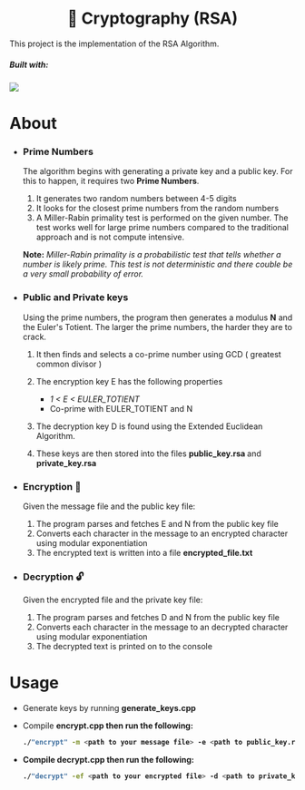 <h1 align="center"> 🔑 Cryptography (RSA)</h1>

This project is the implementation of the RSA Algorithm.

<h5>Built with: </h5>
<img src="https://img.shields.io/badge/C%2B%2B-00599C?style=for-the-badge&logo=c%2B%2B&logoColor=white">

# About

- ### Prime Numbers

  The algorithm begins with generating a private key and a public key. For this to happen, it requires two <b>Prime Numbers</b>.

  1. It generates two random numbers between 4-5 digits
  2. It looks for the closest prime numbers from the random numbers
  3. A Miller-Rabin primality test is performed on the given number. The test works well for large prime numbers compared to the traditional approach and is not compute intensive.

  <b>Note:</b> _Miller-Rabin primality is a probabilistic test that tells whether a number is likely prime. This test is not deterministic and there couble be a very small probability of error._

- ### Public and Private keys

  Using the prime numbers, the program then generates a modulus <b>N</b> and the Euler's Totient. The larger the prime numbers, the harder they are to crack.

  1. It then finds and selects a co-prime number using GCD ( greatest common divisor )
  2. The encryption key E has the following properties

     - _1 < E < EULER_TOTIENT_
     - Co-prime with EULER_TOTIENT and N

  3. The decryption key D is found using the Extended Euclidean Algorithm.

  4. These keys are then stored into the files <b> public_key.rsa </b> and <b> private_key.rsa </b>

- ### Encryption 🔐

  Given the message file and the public key file:

  1. The program parses and fetches E and N from the public key file
  2. Converts each character in the message to an encrypted character using modular exponentiation
  3. The encrypted text is written into a file <b>encrypted_file.txt</b>

- ### Decryption 🔓

  Given the encrypted file and the private key file:

  1. The program parses and fetches D and N from the public key file
  2. Converts each character in the message to an decrypted character using modular exponentiation
  3. The decrypted text is printed on to the console

# Usage

- Generate keys by running <b>generate_keys.cpp </b>

- Compile <b>encrypt.cpp<b> then run the following:
  ```sh
  ./"encrypt" -m <path to your message file> -e <path to public_key.rsa>
  ```
- Compile <b>decrypt.cpp<b> then run the following:
  ```sh
  ./"decrypt" -ef <path to your encrypted file> -d <path to private_key.rsa>
  ```
